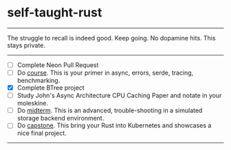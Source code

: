 # self-taught-rust

---

The struggle to recall is indeed good. Keep going. No dopamine hits. This stays private. 

---

- [ ] Complete Neon Pull Request
- [ ] Do [course](./school/1_course.md). This is your primer in async, errors, serde, tracing, benchmarking.
- [x] Complete BTree project
- [ ] Study John's Async Architecture CPU Caching Paper and notate in your moleskine.
- [ ] Do [midterm](./school/2_midterm.md). This is an advanced, trouble-shooting in a simulated storage backend environment.
- [ ] Do [capstone](./school/3_capstone.md). This bring your Rust into Kubernetes and showcases a nice final project.

---


